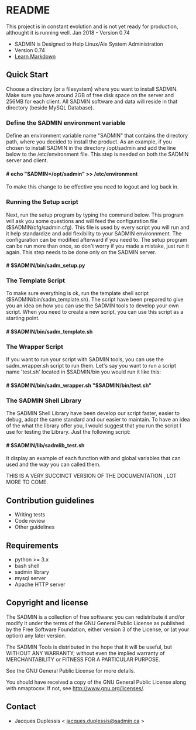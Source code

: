 # README #
This project is in constant evolution and is not yet ready for production, althought it is running well.
Jan 2018 - Version 0.74

* SADMIN is Designed to Help Linux/Aix System Administration
* Version 0.74
* [Learn Markdown](https://bitbucket.org/tutorials/markdowndemo)


Quick Start
-----------
Choose a directory (or a filesystem) where you want to install SADMIN. Make sure you have  around 2GB of free disk space on the server and 256MB for each client. All SADMIN software and data will reside in that directory (beside MySQL Database). 

### Define the SADMIN environment variable
Define an environment variable name "SADMIN" that contains the directory path, where you decided to install the product. As an example, if you chosen to install SADMIN in the directory /opt/sadmin and add the line below to the /etc/environment file. This step is needed on both the SADMIN server and client.

####    # echo "SADMIN=/opt/sadmin" >> /etc/environment

To make this change to be effective you need to logout and log back in.


### Running the Setup script
Next, run the setup program by typing the command below. This program will ask you some questions and will feed the configuration file ($SADMIN/cfg/sadmin.cfg). This file is used by
every script you will run and it help standardize and add flexibility to your SADMIN environnment. The configuration can be modified afterward if you need to. The setup program can be run more than once, so don't worry if you made a mistake, just run it again. This step needs to be done only on the SADMIN server.


####    # $SADMIN/bin/sadm_setup.py



### The Template Script
To make sure everything is ok, run the template shell script ($SADMIN/bin/sadm_template.sh). The script have been prepared to give you an idea on how you can use the SADMIN tools to develop your own script. When you need to create a new script, you can use this script as a starting point. 

####    # $SADMIN/bin/sadm_template.sh 



### The Wrapper Script
If you want to run your script with SADMIN tools, you can use the sadm_wrapper.sh script to run them. Let's say you want to run a script name 'test.sh' located in $SADMIN/bin you would run it like this:

####    # $SADMIN/bin/sadm_wrapper.sh "$SADMIN/bin/test.sh"


### The SADMIN Shell Library
The SADMIN Shell Library have been develop our script faster, easier to debug, adopt the same standard and our easier to maintain. To have an idea of the what the library offer you, I would suggest that you run the script I use for testing the Library. Just the following script:

####    # $SADMIN/lib/sadmlib_test.sh

It display an example of each function with and global variables that can used and the way you can called them.

THIS IS A VERY SUCCINCT VERSION OF THE DOCUMENTATION , LOT MORE TO COME.



Contribution guidelines
-----------------------
* Writing tests
* Code review
* Other guidelines


Requirements
------------
* python >= 3.x
* bash shell
* sadmin library
* mysql server
* Apache HTTP server



Copyright and license
---------------------
The SADMIN is a collection of free software: you can redistribute it and/or modify it under the terms of the GNU General Public License as published by the Free Software Foundation, either version 3 of the License, or (at your option) any later version.

The SADMIN Tools is distributed in the hope that it will be useful, but WITHOUT ANY WARRANTY; without even the implied warranty of MERCHANTABILITY or FITNESS FOR A PARTICULAR PURPOSE.  

See the GNU General Public License for more details.

You should have received a copy of the GNU General Public License along with nmaptocsv. 
If not, see http://www.gnu.org/licenses/.

Contact
-------
* Jacques Duplessis < jacques.duplessis@sadmin.ca >